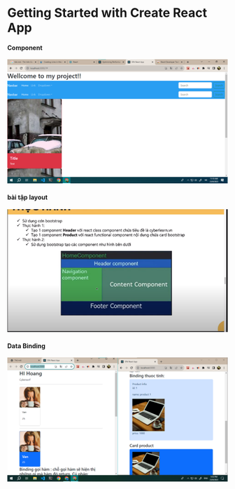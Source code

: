 # Getting Started with Create React App
#### Component
![không ton tai](./images/img_Buoi1.png)
#### bài tập layout
![không ton tai](./images/BTLayout.png)
#### Data Binding
![không ton tai](./images/img_Buoi1_2.png)